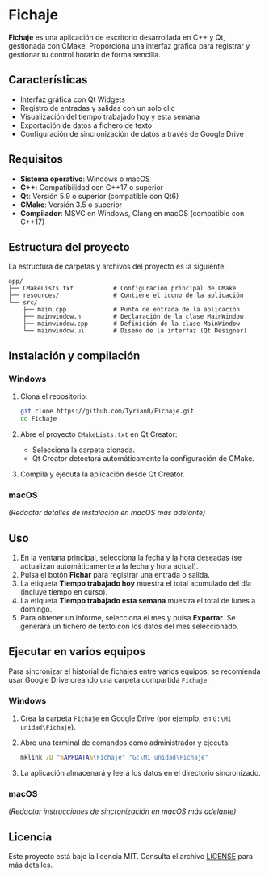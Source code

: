 # Fichaje

**Fichaje** es una aplicación de escritorio desarrollada en C++ y Qt, gestionada con CMake. Proporciona una interfaz gráfica para registrar y gestionar tu control horario de forma sencilla.

## Características

* Interfaz gráfica con Qt Widgets
* Registro de entradas y salidas con un solo clic
* Visualización del tiempo trabajado hoy y esta semana
* Exportación de datos a fichero de texto
* Configuración de sincronización de datos a través de Google Drive

## Requisitos

* **Sistema operativo**: Windows o macOS
* **C++**: Compatibilidad con C++17 o superior
* **Qt**: Versión 5.9 o superior (compatible con Qt6)
* **CMake**: Versión 3.5 o superior
* **Compilador**: MSVC en Windows, Clang en macOS (compatible con C++17)

## Estructura del proyecto

La estructura de carpetas y archivos del proyecto es la siguiente:

```plain
app/
├── CMakeLists.txt           # Configuración principal de CMake
├── resources/               # Contiene el icono de la aplicación
└── src/
    ├── main.cpp             # Punto de entrada de la aplicación
    ├── mainwindow.h         # Declaración de la clase MainWindow
    ├── mainwindow.cpp       # Definición de la clase MainWindow
    └── mainwindow.ui        # Diseño de la interfaz (Qt Designer)
```

## Instalación y compilación

### Windows

1. Clona el repositorio:

   ```bash
   git clone https://github.com/Tyrian0/Fichaje.git
   cd Fichaje
   ```
2. Abre el proyecto `CMakeLists.txt` en Qt Creator:

   * Selecciona la carpeta clonada.
   * Qt Creator detectará automáticamente la configuración de CMake.
3. Compila y ejecuta la aplicación desde Qt Creator.

### macOS

*(Redactar detalles de instalación en macOS más adelante)*

## Uso

1. En la ventana principal, selecciona la fecha y la hora deseadas (se actualizan automáticamente a la fecha y hora actual).
2. Pulsa el botón **Fichar** para registrar una entrada o salida.
3. La etiqueta **Tiempo trabajado hoy** muestra el total acumulado del día (incluye tiempo en curso).
4. La etiqueta **Tiempo trabajado esta semana** muestra el total de lunes a domingo.
5. Para obtener un informe, selecciona el mes y pulsa **Exportar**. Se generará un fichero de texto con los datos del mes seleccionado.

## Ejecutar en varios equipos

Para sincronizar el historial de fichajes entre varios equipos, se recomienda usar Google Drive creando una carpeta compartida `Fichaje`.

### Windows

1. Crea la carpeta `Fichaje` en Google Drive (por ejemplo, en `G:\Mi unidad\Fichaje`).
2. Abre una terminal de comandos como administrador y ejecuta:

   ```cmd
   mklink /D "%APPDATA%\Fichaje" "G:\Mi unidad\Fichaje"
   ```
3. La aplicación almacenará y leerá los datos en el directorio sincronizado.

### macOS

*(Redactar instrucciones de sincronización en macOS más adelante)*

## Licencia

Este proyecto está bajo la licencia MIT. Consulta el archivo [LICENSE](LICENSE) para más detalles.
